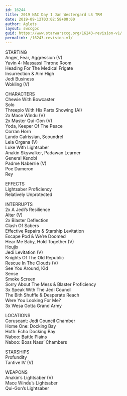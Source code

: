 ```yaml
---
id: 16244
title: 2019 NAC Day 1 Jan Westergard LS TRM
date: 2019-09-12T03:02:58+00:00
author: Aglets
layout: swccgpc
guid: https://www.starwarsccg.org/16243-revision-v1/
permalink: /16243-revision-v1/
---
```

STARTING  
Anger, Fear, Aggression (V)  
Yavin 4: Massassi Throne Room  
Heading For The Medical Frigate  
Insurrection & Aim High  
Jedi Business  
Wokling (V)

CHARACTERS  
Chewie With Bowcaster  
Solo  
Threepio With His Parts Showing (AI)  
2x Mace Windu (V)  
2x Master Qui-Gon (V)  
Yoda, Keeper Of The Peace  
Corran Horn  
Lando Calrissian, Scoundrel  
Leia Organa (V)  
Luke With Lightsaber  
Anakin Skywalker, Padawan Learner  
General Kenobi  
Padme Naberrie (V)  
Poe Dameron  
Rey

EFFECTS  
Lightsaber Proficiency  
Relatively Unprotected

INTERRUPTS  
2x A Jedi&#8217;s Resilience  
Alter (V)  
2x Blaster Deflection  
Clash Of Sabers  
Effective Repairs & Starship Levitation  
Escape Pod & We&#8217;re Doomed  
Hear Me Baby, Hold Together (V)  
Houjix  
Jedi Levitation (V)  
Knights Of The Old Republic  
Rescue In The Clouds (V)  
See You Around, Kid  
Sense  
Smoke Screen  
Sorry About The Mess & Blaster Proficiency  
3x Speak With The Jedi Council  
The Bith Shuffle & Desperate Reach  
Were You Looking For Me?  
3x Wesa Gotta Grand Army

LOCATIONS  
Coruscant: Jedi Council Chamber  
Home One: Docking Bay  
Hoth: Echo Docking Bay  
Naboo: Battle Plains  
Naboo: Boss Nass&#8217; Chambers

STARSHIPS  
Profundity  
Tantive IV (V)

WEAPONS  
Anakin&#8217;s Lightsaber (V)  
Mace Windu&#8217;s Lightsaber  
Qui-Gon&#8217;s Lightsaber